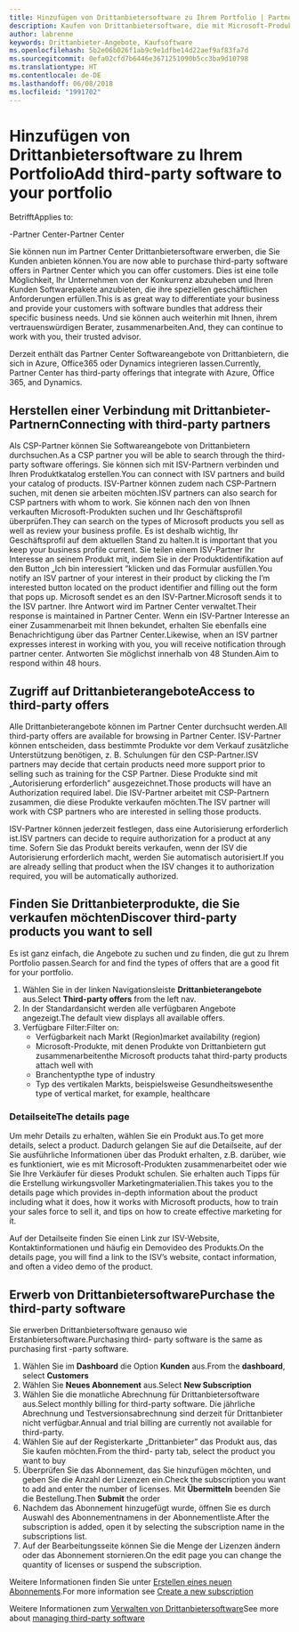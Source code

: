```yaml
---
title: Hinzufügen von Drittanbietersoftware zu Ihrem Portfolio | Partner Center
description: Kaufen von Drittanbietersoftware, die mit Microsoft-Produkten funktioniert
author: labrenne
keywords: Drittanbieter-Angebote, Kaufsoftware
ms.openlocfilehash: 5b2e06b026f1ab9c9e1dfbe14d22aef9af83fa7d
ms.sourcegitcommit: 0efa02cfd7b6446e3671251090b5cc3ba9d10798
ms.translationtype: HT
ms.contentlocale: de-DE
ms.lasthandoff: 06/08/2018
ms.locfileid: "1991702"
---
```

# <a name="add-third-party-software-to-your-portfolio"></a><span data-ttu-id="5c49d-104">Hinzufügen von Drittanbietersoftware zu Ihrem Portfolio</span><span class="sxs-lookup"><span data-stu-id="5c49d-104">Add third-party software to your portfolio</span></span>

<span data-ttu-id="5c49d-105">Betrifft</span><span class="sxs-lookup"><span data-stu-id="5c49d-105">Applies to:</span></span>

<span data-ttu-id="5c49d-106">-Partner Center</span><span class="sxs-lookup"><span data-stu-id="5c49d-106">-Partner Center</span></span>

<span data-ttu-id="5c49d-107">Sie können nun im Partner Center Drittanbietersoftware erwerben, die Sie Kunden anbieten können.</span><span class="sxs-lookup"><span data-stu-id="5c49d-107">You are now able to purchase third-party software offers in Partner Center which you can offer customers.</span></span> <span data-ttu-id="5c49d-108">Dies ist eine tolle Möglichkeit, Ihr Unternehmen von der Konkurrenz abzuheben und Ihren Kunden Softwarepakete anzubieten, die ihre speziellen geschäftlichen Anforderungen erfüllen.</span><span class="sxs-lookup"><span data-stu-id="5c49d-108">This is as great way to differentiate your business and provide your customers with software bundles that address their specific business needs.</span></span> <span data-ttu-id="5c49d-109">Und sie können auch weiterhin mit Ihnen, ihrem vertrauenswürdigen Berater, zusammenarbeiten.</span><span class="sxs-lookup"><span data-stu-id="5c49d-109">And, they can continue to work with you, their trusted advisor.</span></span>

<span data-ttu-id="5c49d-110">Derzeit enthält das Partner Center Softwareangebote von Drittanbietern, die sich in Azure, Office365 oder Dynamics integrieren lassen.</span><span class="sxs-lookup"><span data-stu-id="5c49d-110">Currently, Partner Center has third-party offerings that integrate with Azure, Office 365, and Dynamics.</span></span> 

## <a name="connecting-with-third-party-partners"></a><span data-ttu-id="5c49d-111">Herstellen einer Verbindung mit Drittanbieter-Partnern</span><span class="sxs-lookup"><span data-stu-id="5c49d-111">Connecting with third-party partners</span></span>
 
<span data-ttu-id="5c49d-112">Als CSP-Partner können Sie Softwareangebote von Drittanbietern durchsuchen.</span><span class="sxs-lookup"><span data-stu-id="5c49d-112">As a CSP partner you will be able to search through the third-party software offerings.</span></span> <span data-ttu-id="5c49d-113">Sie können sich mit ISV-Partnern verbinden und Ihren Produktkatalog erstellen.</span><span class="sxs-lookup"><span data-stu-id="5c49d-113">You can connect with ISV partners and build your catalog of products.</span></span> <span data-ttu-id="5c49d-114">ISV-Partner können zudem nach CSP-Partnern suchen, mit denen sie arbeiten möchten.</span><span class="sxs-lookup"><span data-stu-id="5c49d-114">ISV partners can also search for CSP partners with whom to work.</span></span> <span data-ttu-id="5c49d-115">Sie können nach den von Ihnen verkauften Microsoft-Produkten suchen und Ihr Geschäftsprofil überprüfen.</span><span class="sxs-lookup"><span data-stu-id="5c49d-115">They can search on the types of Microsoft products you sell as well as review your business profile.</span></span> <span data-ttu-id="5c49d-116">Es ist deshalb wichtig, Ihr Geschäftsprofil auf dem aktuellen Stand zu halten.</span><span class="sxs-lookup"><span data-stu-id="5c49d-116">It is important that you keep your business profile current.</span></span> <span data-ttu-id="5c49d-117">Sie teilen einem ISV-Partner Ihr Interesse an seinem Produkt mit, indem Sie in der Produktidentifikation auf den Button „Ich bin interessiert ”klicken und das Formular ausfüllen.</span><span class="sxs-lookup"><span data-stu-id="5c49d-117">You notify an ISV partner of your interest in their product by clicking the I’m interested button located on the product identifier and filling out the form that pops up.</span></span> <span data-ttu-id="5c49d-118">Microsoft sendet es an den ISV-Partner.</span><span class="sxs-lookup"><span data-stu-id="5c49d-118">Microsoft sends it to the ISV partner.</span></span> <span data-ttu-id="5c49d-119">Ihre Antwort wird im Partner Center verwaltet.</span><span class="sxs-lookup"><span data-stu-id="5c49d-119">Their response is maintained in Partner Center.</span></span> <span data-ttu-id="5c49d-120">Wenn ein ISV-Partner Interesse an einer Zusammenarbeit mit Ihnen bekundet, erhalten Sie ebenfalls eine Benachrichtigung über das Partner Center.</span><span class="sxs-lookup"><span data-stu-id="5c49d-120">Likewise, when an ISV partner expresses interest in working with you, you will receive notification through partner center.</span></span> <span data-ttu-id="5c49d-121">Antworten Sie möglichst innerhalb von 48 Stunden.</span><span class="sxs-lookup"><span data-stu-id="5c49d-121">Aim to respond within 48 hours.</span></span>

## <a name="access-to-third-party-offers"></a><span data-ttu-id="5c49d-122">Zugriff auf Drittanbieterangebote</span><span class="sxs-lookup"><span data-stu-id="5c49d-122">Access to third-party offers</span></span>

<span data-ttu-id="5c49d-123">Alle Drittanbieterangebote können im Partner Center durchsucht werden.</span><span class="sxs-lookup"><span data-stu-id="5c49d-123">All third-party offers are available for browsing in Partner Center.</span></span> <span data-ttu-id="5c49d-124">ISV-Partner können entscheiden, dass bestimmte Produkte vor dem Verkauf zusätzliche Unterstützung benötigen, z. B. Schulungen für den CSP-Partner.</span><span class="sxs-lookup"><span data-stu-id="5c49d-124">ISV partners may decide that certain products need more support prior to selling such as training for the CSP Partner.</span></span> <span data-ttu-id="5c49d-125">Diese Produkte sind mit „Autorisierung erforderlich” ausgezeichnet.</span><span class="sxs-lookup"><span data-stu-id="5c49d-125">Those products will have an Authorization required label.</span></span> <span data-ttu-id="5c49d-126">Die ISV-Partner arbeitet mit CSP-Partnern zusammen, die diese Produkte verkaufen möchten.</span><span class="sxs-lookup"><span data-stu-id="5c49d-126">The ISV partner will work with CSP partners who are interested in selling those products.</span></span> 

<span data-ttu-id="5c49d-127">ISV-Partner können jederzeit festlegen, dass eine Autorisierung erforderlich ist.</span><span class="sxs-lookup"><span data-stu-id="5c49d-127">ISV partners can decide to require authorization for a product at any time.</span></span> <span data-ttu-id="5c49d-128">Sofern Sie das Produkt bereits verkaufen, wenn der ISV die Autorisierung erforderlich macht, werden Sie automatisch autorisiert.</span><span class="sxs-lookup"><span data-stu-id="5c49d-128">If you are already selling that product when the ISV changes it to authorization required, you will be automatically authorized.</span></span>

## <a name="discover-third-party-products-you-want-to-sell"></a><span data-ttu-id="5c49d-129">Finden Sie Drittanbieterprodukte, die Sie verkaufen möchten</span><span class="sxs-lookup"><span data-stu-id="5c49d-129">Discover third-party products you want to sell</span></span>

<span data-ttu-id="5c49d-130">Es ist ganz einfach, die Angebote zu suchen und zu finden, die gut zu Ihrem Portfolio passen.</span><span class="sxs-lookup"><span data-stu-id="5c49d-130">Search for and find the types of offers that are a good fit for your portfolio.</span></span> 

1. <span data-ttu-id="5c49d-131">Wählen Sie in der linken Navigationsleiste **Drittanbieterangebote** aus.</span><span class="sxs-lookup"><span data-stu-id="5c49d-131">Select **Third-party offers** from the left nav.</span></span>
2. <span data-ttu-id="5c49d-132">In der Standardansicht werden alle verfügbaren Angebote angezeigt.</span><span class="sxs-lookup"><span data-stu-id="5c49d-132">The default view displays all available offers.</span></span>
3. <span data-ttu-id="5c49d-133">Verfügbare Filter:</span><span class="sxs-lookup"><span data-stu-id="5c49d-133">Filter on:</span></span>
    - <span data-ttu-id="5c49d-134">Verfügbarkeit nach Markt (Region)</span><span class="sxs-lookup"><span data-stu-id="5c49d-134">market availability (region)</span></span>
    - <span data-ttu-id="5c49d-135">Microsoft-Produkte, mit denen Produkte von Drittanbietern gut zusammenarbeiten</span><span class="sxs-lookup"><span data-stu-id="5c49d-135">the Microsoft products tahat third-party products attach well with</span></span>
    - <span data-ttu-id="5c49d-136">Branchentyp</span><span class="sxs-lookup"><span data-stu-id="5c49d-136">the type of industry</span></span>
    - <span data-ttu-id="5c49d-137">Typ des vertikalen Markts, beispielsweise Gesundheitswesen</span><span class="sxs-lookup"><span data-stu-id="5c49d-137">the type of vertical market, for example, healthcare</span></span>

### <a name="the-details-page"></a><span data-ttu-id="5c49d-138">Detailseite</span><span class="sxs-lookup"><span data-stu-id="5c49d-138">The details page</span></span>

<span data-ttu-id="5c49d-139">Um mehr Details zu erhalten, wählen Sie ein Produkt aus.</span><span class="sxs-lookup"><span data-stu-id="5c49d-139">To get more details, select a product.</span></span> <span data-ttu-id="5c49d-140">Dadurch gelangen Sie auf die Detailseite, auf der Sie ausführliche Informationen über das Produkt erhalten, z.B. darüber, wie es funktioniert, wie es mit Microsoft-Produkten zusammenarbeitet oder wie Sie Ihre Verkäufer für dieses Produkt schulen. Sie erhalten auch Tipps für die Erstellung wirkungsvoller Marketingmaterialien.</span><span class="sxs-lookup"><span data-stu-id="5c49d-140">This takes you to the details page which provides in-depth information about the product including what it does, how it works with Microsoft products, how to train your sales force to sell it, and tips on how to create effective marketing for it.</span></span>

<span data-ttu-id="5c49d-141">Auf der Detailseite finden Sie einen Link zur ISV-Website, Kontaktinformationen und häufig ein Demovideo des Produkts.</span><span class="sxs-lookup"><span data-stu-id="5c49d-141">On the details page, you will find a link to the ISV’s website, contact information, and often a video demo of the product.</span></span> 

## <a name="purchase-the-third-party-software"></a><span data-ttu-id="5c49d-142">Erwerb von Drittanbietersoftware</span><span class="sxs-lookup"><span data-stu-id="5c49d-142">Purchase the third-party software</span></span>

<span data-ttu-id="5c49d-143">Sie erwerben Drittanbietersoftware genauso wie Erstanbietersoftware.</span><span class="sxs-lookup"><span data-stu-id="5c49d-143">Purchasing third- party software is the same as purchasing first -party software.</span></span> 

1. <span data-ttu-id="5c49d-144">Wählen Sie im **Dashboard** die Option **Kunden** aus.</span><span class="sxs-lookup"><span data-stu-id="5c49d-144">From the **dashboard**, select **Customers**</span></span>
2. <span data-ttu-id="5c49d-145">Wählen Sie **Neues Abonnement** aus.</span><span class="sxs-lookup"><span data-stu-id="5c49d-145">Select **New Subscription**</span></span>
3. <span data-ttu-id="5c49d-146">Wählen Sie die monatliche Abrechnung für Drittanbietersoftware aus.</span><span class="sxs-lookup"><span data-stu-id="5c49d-146">Select monthly billing for third-party software.</span></span> <span data-ttu-id="5c49d-147">Die jährliche Abrechnung und Testversionsabrechnung sind derzeit für Drittanbieter nicht verfügbar.</span><span class="sxs-lookup"><span data-stu-id="5c49d-147">Annual and trial billing are currently not available for third-party.</span></span>
4. <span data-ttu-id="5c49d-148">Wählen Sie auf der Registerkarte „Drittanbieter” das Produkt aus, das Sie kaufen möchten.</span><span class="sxs-lookup"><span data-stu-id="5c49d-148">From the third- party tab, select the product you want to buy</span></span>
5. <span data-ttu-id="5c49d-149">Überprüfen Sie das Abonnement, das Sie hinzufügen möchten, und geben Sie die Anzahl der Lizenzen ein.</span><span class="sxs-lookup"><span data-stu-id="5c49d-149">Check the subscription you want to add and enter the number of licenses.</span></span> <span data-ttu-id="5c49d-150">Mit **Übermitteln** beenden Sie die Bestellung.</span><span class="sxs-lookup"><span data-stu-id="5c49d-150">Then **Submit** the order</span></span>
6. <span data-ttu-id="5c49d-151">Nachdem das Abonnement hinzugefügt wurde, öffnen Sie es durch Auswahl des Abonnementnamens in der Abonnementliste.</span><span class="sxs-lookup"><span data-stu-id="5c49d-151">After the subscription is added, open it by selecting the subscription name in the subscriptions list.</span></span>
7. <span data-ttu-id="5c49d-152">Auf der Bearbeitungsseite können Sie die Menge der Lizenzen ändern oder das Abonnement stornieren.</span><span class="sxs-lookup"><span data-stu-id="5c49d-152">On the edit page you can change the quantity of licenses or suspend the subscription.</span></span>

<span data-ttu-id="5c49d-153">Weitere Informationen finden Sie unter [Erstellen eines neuen Abonnements](create-a-new-subscription.md).</span><span class="sxs-lookup"><span data-stu-id="5c49d-153">For more information see [Create a new subscription](create-a-new-subscription.md)</span></span>

<span data-ttu-id="5c49d-154">Weitere Informationen zum [Verwalten von Drittanbietersoftware](third-party-help.md)</span><span class="sxs-lookup"><span data-stu-id="5c49d-154">See more about [managing third-party software](third-party-help.md)</span></span>  